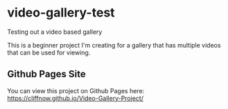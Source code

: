 # video-gallery-test
Testing out a video based gallery

This is a beginner project I'm creating for a gallery that has multiple videos that can be used for viewing.


## Github Pages Site
You can view this project on Github Pages here:
https://cliffnow.github.io/Video-Gallery-Project/


